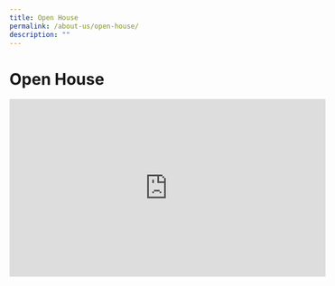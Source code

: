 ```yaml
---
title: Open House
permalink: /about-us/open-house/
description: ""
---
```

# Open House
<iframe width="560" height="315" src="https://www.youtube.com/embed/JKN4B7TJjUw" title="YouTube video player" frameborder="0" allow="accelerometer; autoplay; clipboard-write; encrypted-media; gyroscope; picture-in-picture; web-share" allowfullscreen></iframe>


